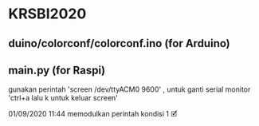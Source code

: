 # KRSBI2020
## duino/colorconf/colorconf.ino (for Arduino)
## main.py (for Raspi)

gunakan perintah 'screen /dev/ttyACM0 9600' , untuk ganti serial monitor 'ctrl+a lalu k untuk keluar screen'

01/09/2020 11:44
memodulkan perintah kondisi 1 🗹